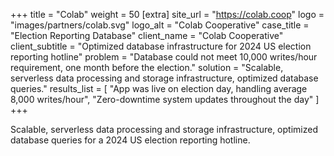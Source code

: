 +++
title = "Colab"
weight = 50
[extra]
site_url = "https://colab.coop"
logo = "images/partners/colab.svg"
logo_alt = "Colab Cooperative"
case_title = "Election Reporting Database"
client_name = "Colab Cooperative"
client_subtitle = "Optimized database infrastructure for 2024 US election reporting hotline"
problem = "Database could not meet 10,000 writes/hour requirement, one month before the election."
solution = "Scalable, serverless data processing and storage infrastructure, optimized database queries."
results_list = [
  "App was live on election day, handling average 8,000 writes/hour",
  "Zero-downtime system updates throughout the day"
]
+++

Scalable, serverless data processing and storage infrastructure, optimized database queries for a 2024 US election reporting hotline.

<!-- more -->
